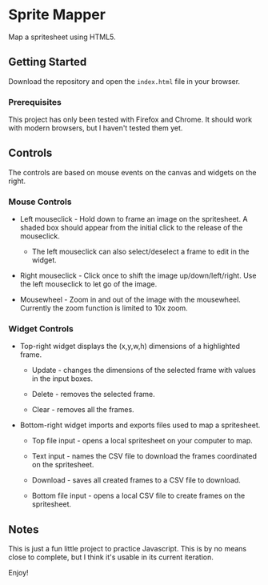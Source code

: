 # Sprite Mapper

Map a spritesheet using HTML5.

## Getting Started

Download the repository and open the `index.html` file in your browser.

### Prerequisites

This project has only been tested with Firefox and Chrome. It should work with modern browsers, but I haven't tested them yet.

## Controls

The controls are based on mouse events on the canvas and widgets on the right.

### Mouse Controls

* Left mouseclick - Hold down to frame an image on the spritesheet. A shaded box should appear from the initial click to the release of the mouseclick.

  * The left mouseclick can also select/deselect a frame to edit in the widget.

* Right mouseclick - Click once to shift the image up/down/left/right. Use the left mouseclick to let go of the image.

* Mousewheel - Zoom in and out of the image with the mousewheel. Currently the zoom function is limited to 10x zoom.

### Widget Controls

* Top-right widget displays the (x,y,w,h) dimensions of a highlighted frame.

  * Update - changes the dimensions of the selected frame with values in the input boxes.

  * Delete - removes the selected frame.

  * Clear - removes all the frames.

* Bottom-right widget imports and exports files used to map a spritesheet.

  * Top file input - opens a local spritesheet on your computer to map.

  * Text input - names the CSV file to download the frames coordinated on the spritesheet.

  * Download - saves all created frames to a CSV file to download.

  * Bottom file input - opens a local CSV file to create frames on the spritesheet.

## Notes

This is just a fun little project to practice Javascript. This is by no means close to complete, but I think it's usable in its current iteration.

Enjoy!
